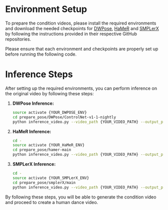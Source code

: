 # Environment Setup

To prepare the condition videos, please install the required environments and download the needed checkpoints for [DWPose](https://github.com/IDEA-Research/DWPose), [HaMeR](https://github.com/geopavlakos/hamer) and [SMPLerX](https://github.com/caizhongang/SMPLer-X) by following the instructions provided in their respective GitHub repositories.

Please ensure that each environment and checkpoints are properly set up before running the following code.
# Inference Steps

After setting up the required environments, you can perform inference on the original video by following these steps:

1. **DWPose Inference:**
    ```bash
    source activate {YOUR_DWPOSE_ENV}
    cd prepare_pose/DWPose/ControlNet-v1-1-nightly
    python inference_video.py --video_path {YOUR_VIDEO_PATH} --output_path {OUTPUT_PATH}
    ```

2. **HaMeR Inference:**
    ```bash
    cd -
    source activate {YOUR_HaMeR_ENV}
    cd prepare_pose/hamer-main
    python inference_video.py --video_path {YOUR_VIDEO_PATH} --output_path {OUTPUT_PATH}
    ```
3. **SMPLerX Inference:**
    ```bash
    cd -
    source activate {YOUR_SMPLerX_ENV}
    cd prepare_pose/smplerX/main
    python inference_video.py --video_path {YOUR_VIDEO_PATH} --output_path {OUTPUT_PATH}
    ``` 


By following these steps, you will be able to generate the condition video and proceed to create a human dance video.

